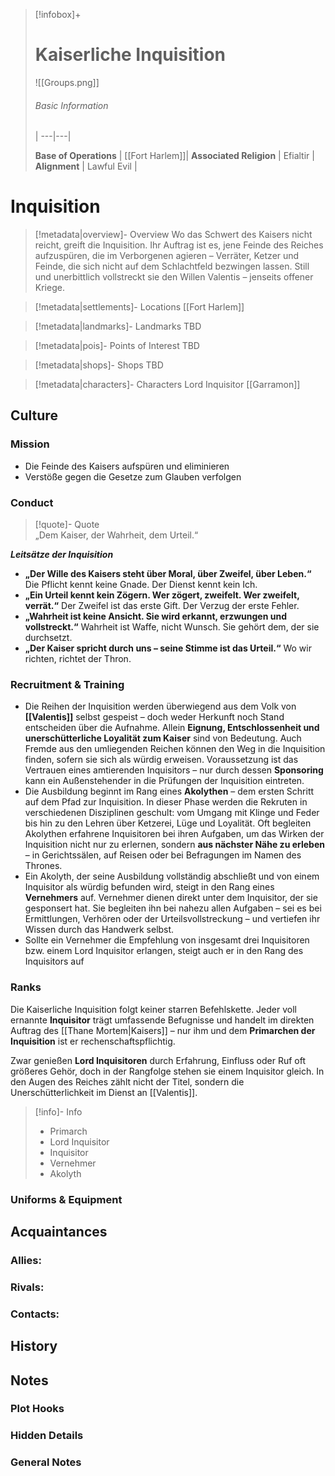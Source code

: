 
> [!infobox]+
> # Kaiserliche Inquisition
> 
> ![[Groups.png]]
> ###### Basic Information
>  |
> ---|---|
> 
> **Base of Operations** | [[Fort Harlem]]|
> **Associated Religion** | Efialtir |
> **Alignment** | Lawful Evil |
> 

# **Inquisition**
> [!metadata|overview]- Overview
> Wo das Schwert des Kaisers nicht reicht, greift die Inquisition. Ihr Auftrag ist es, jene Feinde des Reiches aufzuspüren, die im Verborgenen agieren – Verräter, Ketzer und Feinde, die sich nicht auf dem Schlachtfeld bezwingen lassen. Still und unerbittlich vollstreckt sie den Willen Valentis – jenseits offener Kriege.


> [!metadata|settlements]- Locations
> [[Fort Harlem]]

> [!metadata|landmarks]- Landmarks
> TBD


> [!metadata|pois]- Points of Interest
> TBD

> [!metadata|shops]- Shops
> TBD


> [!metadata|characters]- Characters
> Lord Inquisitor [[Garramon]]


## Culture
### Mission
- Die Feinde des Kaisers aufspüren und eliminieren
- Verstöße gegen die Gesetze zum Glauben verfolgen


### Conduct
> [!quote]- Quote  
> „Dem Kaiser, der Wahrheit, dem Urteil.“

***Leitsätze der Inquisition***
- **„Der Wille des Kaisers steht über Moral, über Zweifel, über Leben.“** 
  Die Pflicht kennt keine Gnade. Der Dienst kennt kein Ich.
- **„Ein Urteil kennt kein Zögern. Wer zögert, zweifelt. Wer zweifelt, verrät.“**
  Der Zweifel ist das erste Gift. Der Verzug der erste Fehler.
- **„Wahrheit ist keine Ansicht. Sie wird erkannt, erzwungen und vollstreckt.“**
  Wahrheit ist Waffe, nicht Wunsch. Sie gehört dem, der sie durchsetzt.
- **„Der Kaiser spricht durch uns – seine Stimme ist das Urteil.“**
  Wo wir richten, richtet der Thron.

### Recruitment & Training
- Die Reihen der Inquisition werden überwiegend aus dem Volk von **[[Valentis]]** selbst gespeist – doch weder Herkunft noch Stand entscheiden über die Aufnahme. Allein **Eignung, Entschlossenheit und unerschütterliche Loyalität zum Kaiser** sind von Bedeutung. Auch Fremde aus den umliegenden Reichen können den Weg in die Inquisition finden, sofern sie sich als würdig erweisen. Voraussetzung ist das Vertrauen eines amtierenden Inquisitors – nur durch dessen **Sponsoring** kann ein Außenstehender in die Prüfungen der Inquisition eintreten.
- Die Ausbildung beginnt im Rang eines **Akolythen** – dem ersten Schritt auf dem Pfad zur Inquisition. In dieser Phase werden die Rekruten in verschiedenen Disziplinen geschult: vom Umgang mit Klinge und Feder bis hin zu den Lehren über Ketzerei, Lüge und Loyalität. Oft begleiten Akolythen erfahrene Inquisitoren bei ihren Aufgaben, um das Wirken der Inquisition nicht nur zu erlernen, sondern **aus nächster Nähe zu erleben** – in Gerichtssälen, auf Reisen oder bei Befragungen im Namen des Thrones.
- Ein Akolyth, der seine Ausbildung vollständig abschließt und von einem Inquisitor als würdig befunden wird, steigt in den Rang eines **Vernehmers** auf. Vernehmer dienen direkt unter dem Inquisitor, der sie gesponsert hat. Sie begleiten ihn bei nahezu allen Aufgaben – sei es bei Ermittlungen, Verhören oder der Urteilsvollstreckung – und vertiefen ihr Wissen durch das Handwerk selbst.
- Sollte ein Vernehmer die Empfehlung von insgesamt drei Inquisitoren bzw. einem Lord Inquisitor erlangen, steigt auch er in den Rang des Inquisitors auf

### Ranks
Die Kaiserliche Inquisition folgt keiner starren Befehlskette. Jeder voll ernannte **Inquisitor** trägt umfassende Befugnisse und handelt im direkten Auftrag des [[Thane Mortem|Kaisers]] – nur ihm und dem **Primarchen der Inquisition** ist er rechenschaftspflichtig.

Zwar genießen **Lord Inquisitoren** durch Erfahrung, Einfluss oder Ruf oft größeres Gehör, doch in der Rangfolge stehen sie einem Inquisitor gleich. In den Augen des Reiches zählt nicht der Titel, sondern die Unerschütterlichkeit im Dienst an [[Valentis]].

> [!info]- Info  
> - Primarch
> - Lord Inquisitor
> - Inquisitor
> - Vernehmer
> - Akolyth

### Uniforms & Equipment


## Acquaintances
### Allies:


### Rivals:


### Contacts:


## History


## Notes
### Plot Hooks


### Hidden Details


### General Notes

